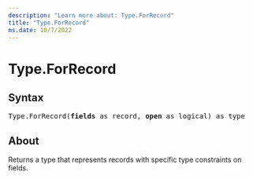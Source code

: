 ```yaml
---
description: "Learn more about: Type.ForRecord"
title: "Type.ForRecord"
ms.date: 10/7/2022
---
```

# Type.ForRecord

## Syntax

<pre>
Type.ForRecord(<b>fields</b> as record, <b>open</b> as logical) as type
</pre>

## About

Returns a type that represents records with specific type constraints on fields.
